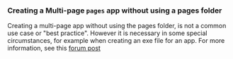 
### Creating a Multi-page `pages` app without using a pages folder

Creating a multi-page app without using the pages folder, is not a common use case or "best practice".  However it is necessary
in some special circumstances, for example when creating an exe file for an app.  For more information, see this [forum post](https://community.plotly.com/t/introducing-dash-pages-a-dash-2-x-feature-preview/57775/135?u=annmariew)
